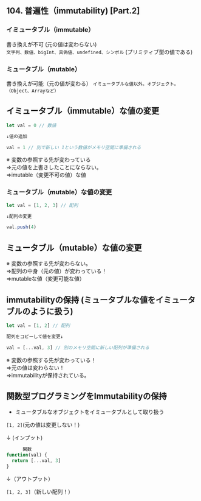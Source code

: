 ## 104. 普遍性（immutability) [Part.2]

### イミュータブル（immutable）

書き換えが不可 (元の値は変わらない)<br>
`文字列、数値、bigInt、真偽値、undefined、シンボル` (プリミティブ型の値である)<br>

### ミュータブル（mutable）

書き換えが可能（元の値が変わる）
`イミュータブルな値以外。オブジェクト。（Object、Arrayなど）`<br>

## イミュータブル（immutable）な値の変更

```js:sample.js
let val = 0 // 数値

↓値の追加

val = 1 // 別で新しい 1という数値がメモリ空間に準備される
```

※ 変数の参照する先が変わっている<br>
  =>元の値を上書きしたことにならない。<br>
  =>imutable（変更不可の値）な値<br>

### ミュータブル（mutable）な値の変更

```js:sample.js
let val = [1, 2, 3] // 配列

↓配列の変更

val.push(4)
```

## ミュータブル（mutable）な値の変更

※ 変数の参照する先が変わらない。<br>
  =>配列の中身（元の値）が変わっている！<br>
  =>mutableな値（変更可能な値）<br>


## immutabilityの保持 (ミュータブルな値をイミュータブルのように扱う)

```js:sample.js
let val = [1, 2] // 配列

配列をコピーして値を変更↓

val = [...val, 3] // 別のメモリ空間に新しい配列が準備される
```

※ 変数の参照する先が変わっている！<br>
  =>元の値は変わらない！<br>
  =>immutabilityが保持されている。<br>

## 関数型プログラミングをImmutabilityの保持

+ ミュータブルなオブジェクトをイミュータブルとして取り扱う<br>

`[1, 2]`(元の値は変更しない！)<br>

↓ (インプット)<br>

```js:sample.js
      関数
function(val) {
  return [...val, 3]
}
```

↓（アウトプット）<br>

`[1, 2, 3]`（新しい配列！）<br>
